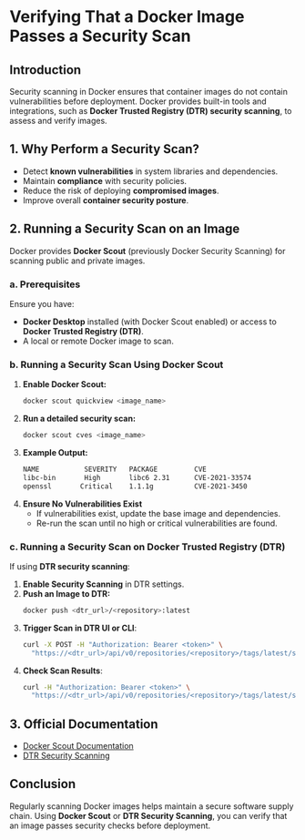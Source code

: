 # Verifying That a Docker Image Passes a Security Scan

## Introduction
Security scanning in Docker ensures that container images do not contain vulnerabilities before deployment. Docker provides built-in tools and integrations, such as **Docker Trusted Registry (DTR) security scanning**, to assess and verify images.

## 1. Why Perform a Security Scan?
- Detect **known vulnerabilities** in system libraries and dependencies.
- Maintain **compliance** with security policies.
- Reduce the risk of deploying **compromised images**.
- Improve overall **container security posture**.

## 2. Running a Security Scan on an Image
Docker provides **Docker Scout** (previously Docker Security Scanning) for scanning public and private images. 

### a. Prerequisites
Ensure you have:
- **Docker Desktop** installed (with Docker Scout enabled) or access to **Docker Trusted Registry (DTR)**.
- A local or remote Docker image to scan.

### b. Running a Security Scan Using Docker Scout
1. **Enable Docker Scout:**
   ```sh
   docker scout quickview <image_name>
   ```
2. **Run a detailed security scan:**
   ```sh
   docker scout cves <image_name>
   ```
3. **Example Output:**
   ```sh
   NAME           SEVERITY   PACKAGE         CVE
   libc-bin       High       libc6 2.31      CVE-2021-33574
   openssl       Critical    1.1.1g          CVE-2021-3450
   ```
4. **Ensure No Vulnerabilities Exist**
   - If vulnerabilities exist, update the base image and dependencies.
   - Re-run the scan until no high or critical vulnerabilities are found.

### c. Running a Security Scan on Docker Trusted Registry (DTR)
If using **DTR security scanning**:
1. **Enable Security Scanning** in DTR settings.
2. **Push an Image to DTR:**
   ```sh
   docker push <dtr_url>/<repository>:latest
   ```
3. **Trigger Scan in DTR UI or CLI**:
   ```sh
   curl -X POST -H "Authorization: Bearer <token>" \
     "https://<dtr_url>/api/v0/repositories/<repository>/tags/latest/scan"
   ```
4. **Check Scan Results**:
   ```sh
   curl -H "Authorization: Bearer <token>" \
     "https://<dtr_url>/api/v0/repositories/<repository>/tags/latest/scan-results"
   ```

## 3. Official Documentation
- [Docker Scout Documentation](https://docs.docker.com/scout/)
- [DTR Security Scanning](https://docs.docker.com/ee/dtr/user/manage-images/view-image-vulnerabilities/)

## Conclusion
Regularly scanning Docker images helps maintain a secure software supply chain. Using **Docker Scout** or **DTR Security Scanning**, you can verify that an image passes security checks before deployment.
